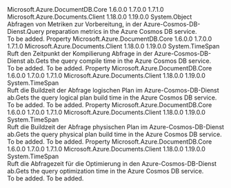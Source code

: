 <Type Name="QueryPreparationTimes" FullName="Microsoft.Azure.Documents.QueryPreparationTimes">
  <TypeSignature Language="C#" Value="public sealed class QueryPreparationTimes" />
  <TypeSignature Language="ILAsm" Value=".class public auto ansi sealed beforefieldinit QueryPreparationTimes extends System.Object" />
  <TypeSignature Language="DocId" Value="T:Microsoft.Azure.Documents.QueryPreparationTimes" />
  <TypeSignature Language="VB.NET" Value="Public NotInheritable Class QueryPreparationTimes" />
  <TypeSignature Language="F#" Value="type QueryPreparationTimes = class" />
  <AssemblyInfo>
    <AssemblyName>Microsoft.Azure.DocumentDB.Core</AssemblyName>
    <AssemblyVersion>1.6.0.0</AssemblyVersion>
    <AssemblyVersion>1.7.0.0</AssemblyVersion>
    <AssemblyVersion>1.7.1.0</AssemblyVersion>
  </AssemblyInfo>
  <AssemblyInfo>
    <AssemblyName>Microsoft.Azure.Documents.Client</AssemblyName>
    <AssemblyVersion>1.18.0.0</AssemblyVersion>
    <AssemblyVersion>1.19.0.0</AssemblyVersion>
  </AssemblyInfo>
  <Base>
    <BaseTypeName>System.Object</BaseTypeName>
  </Base>
  <Interfaces />
  <Docs>
    <summary>
            <span data-ttu-id="f7e41-101">Abfragen von Metriken zur Vorbereitung, in der Azure-Cosmos-DB-Dienst.</span><span class="sxs-lookup"><span data-stu-id="f7e41-101">Query preparation metrics in the Azure Cosmos DB service.</span></span>
            </summary>
    <remarks>To be added.</remarks>
  </Docs>
  <Members>
    <Member MemberName="CompileTime">
      <MemberSignature Language="C#" Value="public TimeSpan CompileTime { get; }" />
      <MemberSignature Language="ILAsm" Value=".property instance valuetype System.TimeSpan CompileTime" />
      <MemberSignature Language="DocId" Value="P:Microsoft.Azure.Documents.QueryPreparationTimes.CompileTime" />
      <MemberSignature Language="VB.NET" Value="Public ReadOnly Property CompileTime As TimeSpan" />
      <MemberSignature Language="F#" Value="member this.CompileTime : TimeSpan" Usage="Microsoft.Azure.Documents.QueryPreparationTimes.CompileTime" />
      <MemberType>Property</MemberType>
      <AssemblyInfo>
        <AssemblyName>Microsoft.Azure.DocumentDB.Core</AssemblyName>
        <AssemblyVersion>1.6.0.0</AssemblyVersion>
        <AssemblyVersion>1.7.0.0</AssemblyVersion>
        <AssemblyVersion>1.7.1.0</AssemblyVersion>
      </AssemblyInfo>
      <AssemblyInfo>
        <AssemblyName>Microsoft.Azure.Documents.Client</AssemblyName>
        <AssemblyVersion>1.18.0.0</AssemblyVersion>
        <AssemblyVersion>1.19.0.0</AssemblyVersion>
      </AssemblyInfo>
      <ReturnValue>
        <ReturnType>System.TimeSpan</ReturnType>
      </ReturnValue>
      <Docs>
        <summary>
            <span data-ttu-id="f7e41-102">Ruft den Zeitpunkt der Kompilierung Abfrage in der Azure-Cosmos-DB-Dienst ab.</span><span class="sxs-lookup"><span data-stu-id="f7e41-102">Gets the query compile time in the Azure Cosmos DB service.</span></span> 
            </summary>
        <value>To be added.</value>
        <remarks>To be added.</remarks>
      </Docs>
    </Member>
    <Member MemberName="LogicalPlanBuildTime">
      <MemberSignature Language="C#" Value="public TimeSpan LogicalPlanBuildTime { get; }" />
      <MemberSignature Language="ILAsm" Value=".property instance valuetype System.TimeSpan LogicalPlanBuildTime" />
      <MemberSignature Language="DocId" Value="P:Microsoft.Azure.Documents.QueryPreparationTimes.LogicalPlanBuildTime" />
      <MemberSignature Language="VB.NET" Value="Public ReadOnly Property LogicalPlanBuildTime As TimeSpan" />
      <MemberSignature Language="F#" Value="member this.LogicalPlanBuildTime : TimeSpan" Usage="Microsoft.Azure.Documents.QueryPreparationTimes.LogicalPlanBuildTime" />
      <MemberType>Property</MemberType>
      <AssemblyInfo>
        <AssemblyName>Microsoft.Azure.DocumentDB.Core</AssemblyName>
        <AssemblyVersion>1.6.0.0</AssemblyVersion>
        <AssemblyVersion>1.7.0.0</AssemblyVersion>
        <AssemblyVersion>1.7.1.0</AssemblyVersion>
      </AssemblyInfo>
      <AssemblyInfo>
        <AssemblyName>Microsoft.Azure.Documents.Client</AssemblyName>
        <AssemblyVersion>1.18.0.0</AssemblyVersion>
        <AssemblyVersion>1.19.0.0</AssemblyVersion>
      </AssemblyInfo>
      <ReturnValue>
        <ReturnType>System.TimeSpan</ReturnType>
      </ReturnValue>
      <Docs>
        <summary>
            <span data-ttu-id="f7e41-103">Ruft die Buildzeit der Abfrage logischen Plan im Azure-Cosmos-DB-Dienst ab.</span><span class="sxs-lookup"><span data-stu-id="f7e41-103">Gets the query logical plan build time in the Azure Cosmos DB service.</span></span> 
            </summary>
        <value>To be added.</value>
        <remarks>To be added.</remarks>
      </Docs>
    </Member>
    <Member MemberName="PhysicalPlanBuildTime">
      <MemberSignature Language="C#" Value="public TimeSpan PhysicalPlanBuildTime { get; }" />
      <MemberSignature Language="ILAsm" Value=".property instance valuetype System.TimeSpan PhysicalPlanBuildTime" />
      <MemberSignature Language="DocId" Value="P:Microsoft.Azure.Documents.QueryPreparationTimes.PhysicalPlanBuildTime" />
      <MemberSignature Language="VB.NET" Value="Public ReadOnly Property PhysicalPlanBuildTime As TimeSpan" />
      <MemberSignature Language="F#" Value="member this.PhysicalPlanBuildTime : TimeSpan" Usage="Microsoft.Azure.Documents.QueryPreparationTimes.PhysicalPlanBuildTime" />
      <MemberType>Property</MemberType>
      <AssemblyInfo>
        <AssemblyName>Microsoft.Azure.DocumentDB.Core</AssemblyName>
        <AssemblyVersion>1.6.0.0</AssemblyVersion>
        <AssemblyVersion>1.7.0.0</AssemblyVersion>
        <AssemblyVersion>1.7.1.0</AssemblyVersion>
      </AssemblyInfo>
      <AssemblyInfo>
        <AssemblyName>Microsoft.Azure.Documents.Client</AssemblyName>
        <AssemblyVersion>1.18.0.0</AssemblyVersion>
        <AssemblyVersion>1.19.0.0</AssemblyVersion>
      </AssemblyInfo>
      <ReturnValue>
        <ReturnType>System.TimeSpan</ReturnType>
      </ReturnValue>
      <Docs>
        <summary>
            <span data-ttu-id="f7e41-104">Ruft die Buildzeit der Abfrage physischen Plan im Azure-Cosmos-DB-Dienst ab.</span><span class="sxs-lookup"><span data-stu-id="f7e41-104">Gets the query physical plan build time in the Azure Cosmos DB service.</span></span> 
            </summary>
        <value>To be added.</value>
        <remarks>To be added.</remarks>
      </Docs>
    </Member>
    <Member MemberName="QueryOptimizationTime">
      <MemberSignature Language="C#" Value="public TimeSpan QueryOptimizationTime { get; }" />
      <MemberSignature Language="ILAsm" Value=".property instance valuetype System.TimeSpan QueryOptimizationTime" />
      <MemberSignature Language="DocId" Value="P:Microsoft.Azure.Documents.QueryPreparationTimes.QueryOptimizationTime" />
      <MemberSignature Language="VB.NET" Value="Public ReadOnly Property QueryOptimizationTime As TimeSpan" />
      <MemberSignature Language="F#" Value="member this.QueryOptimizationTime : TimeSpan" Usage="Microsoft.Azure.Documents.QueryPreparationTimes.QueryOptimizationTime" />
      <MemberType>Property</MemberType>
      <AssemblyInfo>
        <AssemblyName>Microsoft.Azure.DocumentDB.Core</AssemblyName>
        <AssemblyVersion>1.6.0.0</AssemblyVersion>
        <AssemblyVersion>1.7.0.0</AssemblyVersion>
        <AssemblyVersion>1.7.1.0</AssemblyVersion>
      </AssemblyInfo>
      <AssemblyInfo>
        <AssemblyName>Microsoft.Azure.Documents.Client</AssemblyName>
        <AssemblyVersion>1.18.0.0</AssemblyVersion>
        <AssemblyVersion>1.19.0.0</AssemblyVersion>
      </AssemblyInfo>
      <ReturnValue>
        <ReturnType>System.TimeSpan</ReturnType>
      </ReturnValue>
      <Docs>
        <summary>
            <span data-ttu-id="f7e41-105">Ruft die Abfragezeit für die Optimierung in den Azure-Cosmos-DB-Dienst ab.</span><span class="sxs-lookup"><span data-stu-id="f7e41-105">Gets the query optimization time in the Azure Cosmos DB service.</span></span> 
            </summary>
        <value>To be added.</value>
        <remarks>To be added.</remarks>
      </Docs>
    </Member>
  </Members>
</Type>